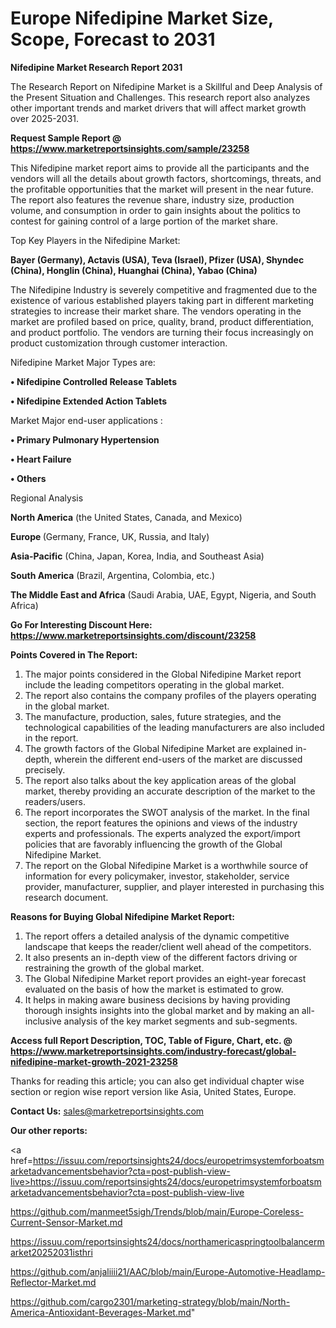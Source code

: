 # Europe Nifedipine Market Size, Scope, Forecast to 2031

<strong>Nifedipine Market Research Report 2031</strong>

The Research Report on Nifedipine Market is a Skillful and Deep Analysis of the Present Situation and Challenges. This research report also analyzes other important trends and market drivers that will affect market growth over 2025-2031.

<strong>Request Sample Report @ <a href=https://www.marketreportsinsights.com/sample/23258>https://www.marketreportsinsights.com/sample/23258</a></strong>

This Nifedipine market report aims to provide all the participants and the vendors will all the details about growth factors, shortcomings, threats, and the profitable opportunities that the market will present in the near future. The report also features the revenue share, industry size, production volume, and consumption in order to gain insights about the politics to contest for gaining control of a large portion of the market share.

Top Key Players in the Nifedipine Market:

<strong>Bayer (Germany), Actavis (USA), Teva (Israel), Pfizer (USA), Shyndec (China), Honglin (China), Huanghai (China), Yabao (China)</strong>

The Nifedipine Industry is severely competitive and fragmented due to the existence of various established players taking part in different marketing strategies to increase their market share. The vendors operating in the market are profiled based on price, quality, brand, product differentiation, and product portfolio. The vendors are turning their focus increasingly on product customization through customer interaction.

Nifedipine Market Major Types are:

<strong>• Nifedipine Controlled Release Tablets

• Nifedipine Extended Action Tablets</strong>

Market Major end-user applications :

<strong>• Primary Pulmonary Hypertension

• Heart Failure

• Others</strong>

Regional Analysis

</u><strong><b>North America</b></strong> (the United States, Canada, and Mexico)

<strong><b>Europe </b></strong>(Germany, France, UK, Russia, and Italy)

<strong><b>Asia-Pacific</b></strong> (China, Japan, Korea, India, and Southeast Asia)

<strong><b>South America</b></strong> (Brazil, Argentina, Colombia, etc.)

<strong><b>The Middle East and Africa</b></strong> (Saudi Arabia, UAE, Egypt, Nigeria, and South Africa)

<strong>Go For Interesting Discount Here: <a href=https://www.marketreportsinsights.com/discount/23258>https://www.marketreportsinsights.com/discount/23258</a></strong>

<strong>Points Covered in The Report:</strong>
<ol>
  <li>The major points considered in the Global Nifedipine Market report include the leading competitors operating in the global market.</li>
  <li>The report also contains the company profiles of the players operating in the global market.</li>
  <li>The manufacture, production, sales, future strategies, and the technological capabilities of the leading manufacturers are also included in the report.</li>
  <li>The growth factors of the Global Nifedipine Market are explained in-depth, wherein the different end-users of the market are discussed precisely.</li>
  <li>The report also talks about the key application areas of the global market, thereby providing an accurate description of the market to the readers/users.</li>
  <li>The report incorporates the SWOT analysis of the market. In the final section, the report features the opinions and views of the industry experts and professionals. The experts analyzed the export/import policies that are favorably influencing the growth of the Global Nifedipine Market.</li>
  <li>The report on the Global Nifedipine Market is a worthwhile source of information for every policymaker, investor, stakeholder, service provider, manufacturer, supplier, and player interested in purchasing this research document.</li>
</ol>
<strong>Reasons for Buying Global Nifedipine Market Report:</strong>

<ol>
  <li>The report offers a detailed analysis of the dynamic competitive landscape that keeps the reader/client well ahead of the competitors.</li>
  <li>It also presents an in-depth view of the different factors driving or restraining the growth of the global market.</li>
  <li>The Global Nifedipine Market report provides an eight-year forecast evaluated on the basis of how the market is estimated to grow.</li>
  <li>It helps in making aware business decisions by having providing thorough insights insights into the global market and by making an all-inclusive analysis of the key market segments and sub-segments.</li>
</ol>
<strong>Access full Report Description, TOC, Table of Figure, Chart, etc. @ <a href=https://www.marketreportsinsights.com/industry-forecast/global-nifedipine-market-growth-2021-23258>https://www.marketreportsinsights.com/industry-forecast/global-nifedipine-market-growth-2021-23258</a></strong>


Thanks for reading this article; you can also get individual chapter wise section or region wise report version like Asia, United States, Europe.

<strong>Contact Us:</strong>
sales@marketreportsinsights.com

<strong>Our other reports:</strong>

<a href=https://issuu.com/reportsinsights24/docs/europetrimsystemforboatsmarketadvancementsbehavior?cta=post-publish-view-live>https://issuu.com/reportsinsights24/docs/europetrimsystemforboatsmarketadvancementsbehavior?cta=post-publish-view-live</a>

<a href=https://github.com/manmeet5sigh/Trends/blob/main/Europe-Coreless-Current-Sensor-Market.md>https://github.com/manmeet5sigh/Trends/blob/main/Europe-Coreless-Current-Sensor-Market.md</a>

<a href=https://issuu.com/reportsinsights24/docs/northamericaspringtoolbalancermarket20252031isthri>https://issuu.com/reportsinsights24/docs/northamericaspringtoolbalancermarket20252031isthri</a>

<a href=https://github.com/anjaliiii21/AAC/blob/main/Europe-Automotive-Headlamp-Reflector-Market.md>https://github.com/anjaliiii21/AAC/blob/main/Europe-Automotive-Headlamp-Reflector-Market.md</a>

<a href=https://github.com/cargo2301/marketing-strategy/blob/main/North-America-Antioxidant-Beverages-Market.md>https://github.com/cargo2301/marketing-strategy/blob/main/North-America-Antioxidant-Beverages-Market.md</a>"
